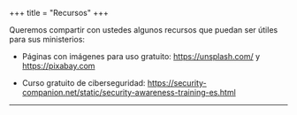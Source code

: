 +++
title = "Recursos"
+++

Queremos compartir con ustedes algunos recursos que puedan ser útiles para sus ministerios:
* Páginas con imágenes para uso gratuito: https://unsplash.com/ y https://pixabay.com

* Curso gratuito de ciberseguridad: https://security-companion.net/static/security-awareness-training-es.html

---
